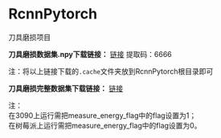 # RcnnPytorch
刀具磨损项目

**刀具磨损数据集.npy下载链接：** [链接](https://pan.baidu.com/s/1WO58CAX4BhrfdkZCItHLqw?pwd=6666)
提取码：6666

注：将以上链接下载的`.cache`文件夹放到RcnnPytorch根目录即可

**刀具磨损完整数据集下载链接：** [链接](https://arch-blog.kidozh.com/projects/keras_detect_tool_wear/download_database.html)

注：  
在3090上运行需把measure_energy_flag中的flag设置为1；  
在树莓派上运行需把measure_energy_flag中的flag设置为0。
